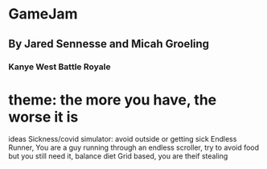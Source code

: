 # GameJam
## By Jared Sennesse and Micah Groeling
### Kanye West Battle Royale
# theme: the more you have, the worse it is
ideas
  Sickness/covid simulator: avoid outside or getting sick
  Endless Runner, You are a guy running through an endless scroller, try to avoid food but you still need it, balance diet
  Grid based, you are theif stealing 
